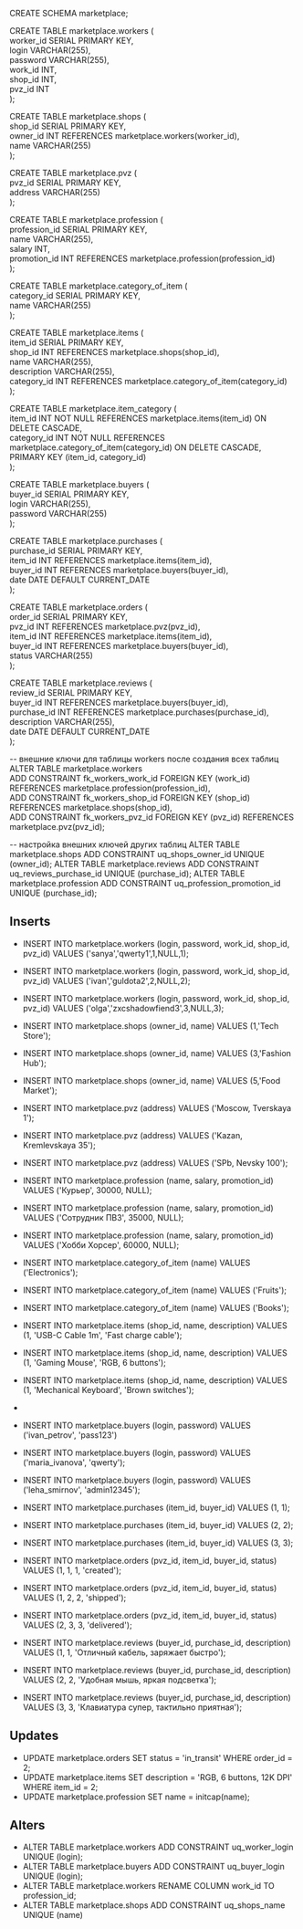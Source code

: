 
CREATE SCHEMA marketplace;  
  
CREATE TABLE marketplace.workers (  
	 worker_id SERIAL PRIMARY KEY,  
	 login VARCHAR(255),  
	 password VARCHAR(255),  
	 work_id INT,  
	 shop_id INT,  
	 pvz_id INT  
);  

CREATE TABLE marketplace.shops (  
	   shop_id SERIAL PRIMARY KEY,  
	   owner_id INT REFERENCES marketplace.workers(worker_id),  
	   name VARCHAR(255)  
);  

CREATE TABLE marketplace.pvz (  
	 pvz_id SERIAL PRIMARY KEY,  
	 address VARCHAR(255)  
);  

CREATE TABLE marketplace.profession (  
	profession_id SERIAL PRIMARY KEY,  
	name VARCHAR(255),  
	salary INT,  
	promotion_id INT REFERENCES marketplace.profession(profession_id)  
);  

CREATE TABLE marketplace.category_of_item (  
	  category_id SERIAL PRIMARY KEY,  
	  name VARCHAR(255)  
);  

CREATE TABLE marketplace.items (  
	   item_id SERIAL PRIMARY KEY,  
	   shop_id INT REFERENCES marketplace.shops(shop_id),  
	   name VARCHAR(255),  
	   description VARCHAR(255),  
	   category_id INT REFERENCES marketplace.category_of_item(category_id)  
);  

CREATE TABLE marketplace.item_category (  
	   item_id     INT NOT NULL REFERENCES marketplace.items(item_id) ON DELETE CASCADE,  
	   category_id INT NOT NULL REFERENCES marketplace.category_of_item(category_id) ON DELETE CASCADE,  
	   PRIMARY KEY (item_id, category_id)  
);  


CREATE TABLE marketplace.buyers (  
	buyer_id SERIAL PRIMARY KEY,  
	login VARCHAR(255),  
	password VARCHAR(255)  
);  

CREATE TABLE marketplace.purchases (  
	   purchase_id SERIAL PRIMARY KEY,  
	   item_id INT REFERENCES marketplace.items(item_id),  
	   buyer_id INT REFERENCES marketplace.buyers(buyer_id),  
	   date DATE DEFAULT CURRENT_DATE  
);  

CREATE TABLE marketplace.orders (  
	order_id SERIAL PRIMARY KEY,  
	pvz_id INT REFERENCES marketplace.pvz(pvz_id),  
	item_id INT REFERENCES marketplace.items(item_id),  
	buyer_id INT REFERENCES marketplace.buyers(buyer_id),  
	status VARCHAR(255)  
);  

CREATE TABLE marketplace.reviews (  
	 review_id SERIAL PRIMARY KEY,  
	 buyer_id INT REFERENCES marketplace.buyers(buyer_id),  
	 purchase_id INT REFERENCES marketplace.purchases(purchase_id),  
	 description VARCHAR(255),  
	 date DATE DEFAULT CURRENT_DATE  
);  
  
-- внешние ключи для таблицы workers после создания всех таблиц  
ALTER TABLE marketplace.workers  
    ADD CONSTRAINT fk_workers_work_id FOREIGN KEY (work_id) REFERENCES marketplace.profession(profession_id),  
    ADD CONSTRAINT fk_workers_shop_id FOREIGN KEY (shop_id) REFERENCES marketplace.shops(shop_id),  
    ADD CONSTRAINT fk_workers_pvz_id FOREIGN KEY (pvz_id) REFERENCES marketplace.pvz(pvz_id);

	
-- настройка внешних ключей других таблиц
ALTER TABLE marketplace.shops
  ADD CONSTRAINT uq_shops_owner_id UNIQUE (owner_id);
ALTER TABLE marketplace.reviews
  ADD CONSTRAINT uq_reviews_purchase_id UNIQUE (purchase_id);
ALTER TABLE marketplace.profession
  ADD CONSTRAINT uq_profession_promotion_id UNIQUE (purchase_id);
  
## Inserts

- INSERT INTO marketplace.workers (login, password, work_id, shop_id, pvz_id) VALUES ('sanya','qwerty1',1,NULL,1);
- INSERT INTO marketplace.workers (login, password, work_id, shop_id, pvz_id) VALUES ('ivan','guldota2',2,NULL,2);
- INSERT INTO marketplace.workers (login, password, work_id, shop_id, pvz_id) VALUES ('olga','zxcshadowfiend3',3,NULL,3);

- INSERT INTO marketplace.shops (owner_id, name) VALUES (1,'Tech Store');
- INSERT INTO marketplace.shops (owner_id, name) VALUES (3,'Fashion Hub');
- INSERT INTO marketplace.shops (owner_id, name) VALUES (5,'Food Market');

- INSERT INTO marketplace.pvz (address) VALUES ('Moscow, Tverskaya 1');
- INSERT INTO marketplace.pvz (address) VALUES ('Kazan, Kremlevskaya 35');
- INSERT INTO marketplace.pvz (address) VALUES ('SPb, Nevsky 100');

- INSERT INTO marketplace.profession (name, salary, promotion_id) VALUES ('Курьер', 30000, NULL);
- INSERT INTO marketplace.profession (name, salary, promotion_id) VALUES ('Сотрудник ПВЗ', 35000, NULL);
- INSERT INTO marketplace.profession (name, salary, promotion_id) VALUES ('Хобби Хорсер', 60000, NULL);

- INSERT INTO marketplace.category_of_item (name) VALUES ('Electronics');
- INSERT INTO marketplace.category_of_item (name) VALUES ('Fruits');
- INSERT INTO marketplace.category_of_item (name) VALUES ('Books');

- INSERT INTO marketplace.items (shop_id, name, description) VALUES (1, 'USB-C Cable 1m', 'Fast charge cable');
- INSERT INTO marketplace.items (shop_id, name, description) VALUES (1, 'Gaming Mouse', 'RGB, 6 buttons');
- INSERT INTO marketplace.items (shop_id, name, description) VALUES (1, 'Mechanical Keyboard', 'Brown switches');
- 
- INSERT INTO marketplace.buyers (login, password) VALUES ('ivan_petrov', 'pass123')
- INSERT INTO marketplace.buyers (login, password) VALUES ('maria_ivanova', 'qwerty');
- INSERT INTO marketplace.buyers (login, password) VALUES ('leha_smirnov', 'admin12345');

- INSERT INTO marketplace.purchases (item_id, buyer_id) VALUES (1, 1);
- INSERT INTO marketplace.purchases (item_id, buyer_id) VALUES (2, 2);
- INSERT INTO marketplace.purchases (item_id, buyer_id) VALUES (3, 3);

- INSERT INTO marketplace.orders (pvz_id, item_id, buyer_id, status) VALUES (1, 1, 1, 'created');
- INSERT INTO marketplace.orders (pvz_id, item_id, buyer_id, status) VALUES (1, 2, 2, 'shipped');
- INSERT INTO marketplace.orders (pvz_id, item_id, buyer_id, status) VALUES (2, 3, 3, 'delivered');

- INSERT INTO marketplace.reviews (buyer_id, purchase_id, description) VALUES (1, 1, 'Отличный кабель, заряжает быстро');
- INSERT INTO marketplace.reviews (buyer_id, purchase_id, description) VALUES (2, 2, 'Удобная мышь, яркая подсветка');
- INSERT INTO marketplace.reviews (buyer_id, purchase_id, description) VALUES (3, 3, 'Клавиатура супер, тактильно приятная');
## Updates

- UPDATE marketplace.orders SET status = 'in_transit' WHERE order_id = 2;
- UPDATE marketplace.items SET description = 'RGB, 6 buttons, 12K DPI' WHERE item_id = 2;
- UPDATE marketplace.profession SET name = initcap(name);
## Alters

- ALTER TABLE marketplace.workers ADD CONSTRAINT uq_worker_login UNIQUE (login);
- ALTER TABLE marketplace.buyers ADD CONSTRAINT uq_buyer_login UNIQUE (login);
- ALTER TABLE marketplace.workers RENAME COLUMN work_id TO profession_id;
- ALTER TABLE marketplace.shops ADD CONSTRAINT uq_shops_name UNIQUE (name)
